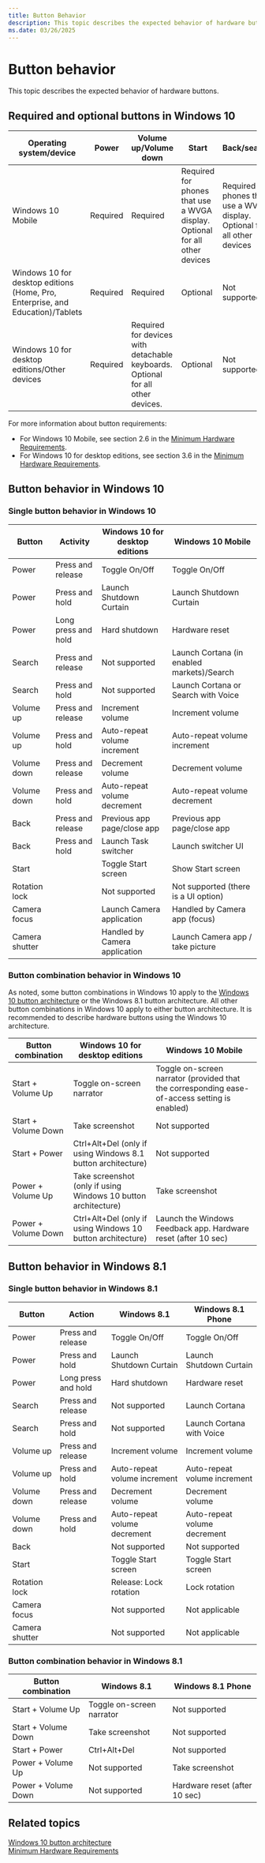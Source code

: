 ```yaml
---
title: Button Behavior
description: This topic describes the expected behavior of hardware buttons.
ms.date: 03/26/2025
---
```


# Button behavior

This topic describes the expected behavior of hardware buttons.

## Required and optional buttons in Windows 10

|Operating system/device|Power|Volume up/Volume down|Start|Back/search|Camera|Rotation lock|
|---|---|---|---|---|---|---|
|Windows 10 Mobile|Required|Required|Required for phones that use a WVGA display. Optional for all other devices|Required for phones that use a WVGA display. Optional for all other devices|Optional|Not supported|
|Windows 10 for desktop editions (Home, Pro, Enterprise, and Education)/Tablets|Required|Required|Optional|Not supported|Not supported|Optional|
|Windows 10 for desktop editions/Other devices|Required|Required for devices with detachable keyboards. Optional for all other devices.|Optional|Not supported|Not supported|Optional|

For more information about button requirements:

- For Windows 10 Mobile, see section 2.6 in the [Minimum Hardware Requirements](/windows-hardware/design/minimum/minimum-hardware-requirements-overview).
- For Windows 10 for desktop editions, see section 3.6 in the [Minimum Hardware Requirements](/windows-hardware/design/minimum/minimum-hardware-requirements-overview).

## Button behavior in Windows 10

### Single button behavior in Windows 10

|Button|Activity|Windows 10 for desktop editions|Windows 10 Mobile|
|---|---|---|---|
|Power|Press and release|Toggle On/Off|Toggle On/Off|
|Power|Press and hold|Launch Shutdown Curtain|Launch Shutdown Curtain|
|Power|Long press and hold|Hard shutdown|Hardware reset|
|Search|Press and release|Not supported|Launch Cortana (in enabled markets)/Search|
|Search|Press and hold|Not supported|Launch Cortana or Search with Voice|
|Volume up|Press and release|Increment volume|Increment volume|
Volume up|Press and hold|Auto-repeat volume increment|Auto-repeat volume increment|
|Volume down|Press and release|Decrement volume|Decrement volume|
|Volume down|Press and hold|Auto-repeat volume decrement|Auto-repeat volume decrement|
|Back|Press and release|Previous app page/close app|Previous app page/close app|
|Back|Press and hold|Launch Task switcher|Launch switcher UI|
|Start||Toggle Start screen|Show Start screen|
|Rotation lock||Not supported|Not supported (there is a UI option)|
|Camera focus||Launch Camera application|Handled by Camera app (focus)|
|Camera shutter||Handled by Camera application|Launch Camera app / take picture|

### Button combination behavior in Windows 10

As noted, some button combinations in Windows 10 apply to the [Windows 10 button architecture](../hid/buttons.md) or the Windows 8.1 button architecture. All other button combinations in Windows 10 apply to either button architecture. It is recommended to describe hardware buttons using the Windows 10 architecture.

|Button combination|Windows 10 for desktop editions|Windows 10 Mobile|
|---|---|---|
|Start + Volume Up|Toggle on-screen narrator|Toggle on-screen narrator (provided that the corresponding ease-of-access setting is enabled)|
|Start + Volume Down|Take screenshot|Not supported|
|Start + Power|Ctrl+Alt+Del (only if using Windows 8.1 button architecture)|Not supported|
|Power + Volume Up|Take screenshot (only if using Windows 10 button architecture)|Take screenshot|
|Power + Volume Down|Ctrl+Alt+Del (only if using Windows 10 button architecture)|Launch the Windows Feedback app. Hardware reset (after 10 sec)|

## Button behavior in Windows 8.1

### Single button behavior in Windows 8.1

|Button|Action|Windows 8.1|Windows 8.1 Phone|
|---|---|---|---|
|Power|Press and release|Toggle On/Off|Toggle On/Off|
|Power|Press and hold|Launch Shutdown Curtain|Launch Shutdown Curtain|
|Power|Long press and hold|Hard shutdown|Hardware reset|
|Search|Press and release|Not supported|Launch Cortana|
|Search|Press and hold|Not supported|Launch Cortana with Voice|
|Volume up|Press and release|Increment volume|Increment volume|
|Volume up|Press and hold|Auto-repeat volume increment|Auto-repeat volume increment|
|Volume down|Press and release|Decrement volume|Decrement volume|
|Volume down|Press and hold|Auto-repeat volume decrement|Auto-repeat volume decrement|
|Back||Not supported|Not supported|
|Start||Toggle Start screen|Toggle Start screen|
|Rotation lock||Release: Lock rotation|Lock rotation|
|Camera focus||Not supported|Not applicable|
|Camera shutter||Not supported|Not applicable|

### Button combination behavior in Windows 8.1

|Button combination|Windows 8.1|Windows 8.1 Phone|
|---|---|---|
|Start + Volume Up|Toggle on-screen narrator|Not supported|
|Start + Volume Down|Take screenshot|Not supported|
|Start + Power|Ctrl+Alt+Del|Not supported|
|Power + Volume Up|Not supported|Take screenshot|
|Power + Volume Down|Not supported|Hardware reset (after 10 sec)|

## Related topics

[Windows 10 button architecture](../hid/buttons.md)  
[Minimum Hardware Requirements](/windows-hardware/design/minimum/minimum-hardware-requirements-overview)
